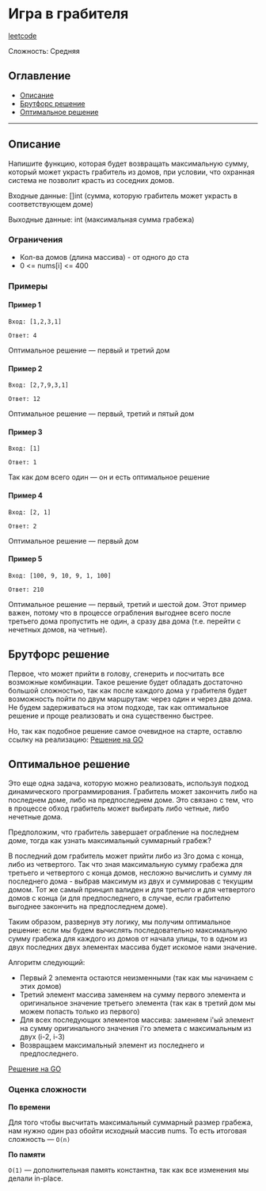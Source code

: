 # Игра в грабителя

[leetcode](https://leetcode.com/problems/house-robber/description/)

Сложность: Средняя

## Оглавление

- [Описание](#description)
- [Брутфорс решение](#solution_1)
- [Оптимальное решение](#solution_2)

---

## <a name="description"></a>Описание

Напишите функцию, которая будет возвращать максимальную сумму, который может украсть грабитель из домов, при условии, что охранная система не позволит красть из соседних домов.

Входные данные: []int (сумма, которую грабитель может украсть в соответствующем доме)

Выходные данные: int (максимальная сумма грабежа)

### Ограничения

- Кол-ва домов (длина массива) - от одного до ста
- 0 <= nums[i] <= 400

### Примеры

#### Пример 1

```
Вход: [1,2,3,1]
```

```
Ответ: 4
```

Оптимальное решение — первый и третий дом

#### Пример 2

```
Вход: [2,7,9,3,1]
```

```
Ответ: 12
```

Оптимальное решение — первый, третий и пятый дом

#### Пример 3

```
Вход: [1]
```

```
Ответ: 1
```

Так как дом всего один — он и есть оптимальное решение

#### Пример 4

```
Вход: [2, 1]
```

```
Ответ: 2
```

Оптимальное решение — первый дом

#### Пример 5

```
Вход: [100, 9, 10, 9, 1, 100]
```

```
Ответ: 210
```

Оптимальное решение — первый, третий и шестой дом. 
Этот пример важен, потому что в процессе ограбления выгоднее всего после третьего дома пропустить не один, а сразу два дома (т.е. перейти с нечетных домов, на четные).

## <a name="solution_1"></a> Брутфорс решение

Первое, что может прийти в голову, сгенерить и посчитать все возможные комбинации. 
Такое решение будет обладать достаточно большой сложностью, так как после каждого дома у грабителя будет возможность пойти по двум маршрутам: через один и через два дома.
Не будем задерживаться на этом подходе, так как оптимальное решение и проще реализовать и она существенно быстрее.

Но, так как подобное решение самое очевидное на старте, оставлю ссылку на реализацию:
[Решение на GO](./go/solution_bruteforce.go)


## <a name="solution_1"></a> Оптимальное решение

Это еще одна задача, которую можно реализовать, используя подход динамического программирования.
Грабитель может закончить либо на последнем доме, либо на предпоследнем доме. Это связано с тем, что в процессе обход грабитель может выбирать либо четные, либо нечетные дома.

Предположим, что грабитель завершает ограбление на последнем доме, тогда как узнать максимальный суммарный грабеж?

В последний дом грабитель может прийти либо из 3го дома с конца, либо из четвертого. Так что зная максимальную сумму грабежа для третьего и четвертого с конца домов, несложно вычислить и сумму ля последнего дома - выбрав максимум из двух и суммировав с текущим домом.
Тот же самый принцип валиден и для третьего и для четвертого домов с конца (и для предпоследнего, в случае, если грабителю выгоднее закончить на предпоследнем доме).

Таким образом, развернув эту логику, мы получим оптимальное решение: если мы будем вычислять последовательно максимальную сумму грабежа для каждого из домов от начала улицы, то в одном из двух последних двух элементах массива будет искомое нами значение.

Алгоритм следующий:
- Первый 2 элемента остаются неизменными (так как мы начинаем с этих домов)
- Третий элемент массива заменяем на сумму первого элемента и оригинальное значение третьего элемента (так как в третий дом мы можем попасть только из первого)
- Для всех последующих элементов массива: заменяем i'ый элемент на сумму оригинального значения i'го элемета с максимальным из двух (i-2, i-3)
- Возвращаем максимальный элемент из последнего и предпоследнего.

[Решение на GO](./go/solution.go)

### Оценка сложности

**По времени**

Для того чтобы высчитать максимальный суммарный размер грабежа, нам нужно один раз обойти исходный массив nums.
То есть итоговая сложность — `O(n)`

**По памяти**

`O(1)` — дополнительная память константна, так как все изменения мы делали in-place.
